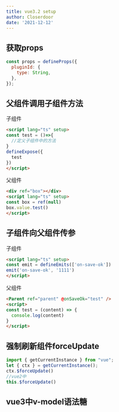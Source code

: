 ```yaml
---
title: vue3.2 setup
author: Closerdoor
date: '2021-12-12'
---
```


## 获取props
```js
const props = defineProps({
  pluginId: {
    type: String, 
  },
});
```
## 父组件调用子组件方法
子组件
```html
<script lang="ts" setup>
const test = ()=>{
  //定义子组件中的方法
}
defineExpose({
  test
})
</script>
```
父组件
```html
<div ref="box"></div>
<script lang="ts" setup>
const box = ref(null)
box.value.test()
</script>
```
## 子组件向父组件传参
子组件
```html
<script lang="ts" setup>
const emit = defineEmits(['on-save-ok'])
emit('on-save-ok', '1111')
</script>
```
父组件
```html
<Parent ref="parent" @onSaveOk="test" />
<script>
const test = (content) => {
  console.log(content)
}
</script>
```
## 强制刷新组件forceUpdate
```js
import { getCurrentInstance } from "vue";
let { ctx } = getCurrentInstance();
ctx.$forceUpdate()
//vue2中
this.$forceUpdate()
```
## vue3中v-model语法糖